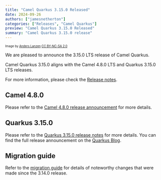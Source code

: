 ```yaml
---
title: "Camel Quarkus 3.15.0 Released"
date: 2024-09-26
authors: ["jamesnetherton"]
categories: ["Releases", "Camel Quarkus"]
preview: "Camel Quarkus 3.15.0 Released"
summary: "Camel Quarkus 3.15.0 release"
---
```


<sub><sup>Image by <a href="https://www.flickr.com/photos/lanzen/5984113332">Anders Lanzen</a> <a href="https://creativecommons.org/licenses/by-nc-sa/2.0">CC BY-NC-SA 2.0</a></sup></sub>

We are pleased to announce the 3.15.0 LTS release of Camel Quarkus.

Camel Quarkus 3.15.0 aligns with the Camel 4.8.0 LTS and Quarkus 3.15.0 LTS releases.

For more information, please check the [Release notes](/releases/q-3.15.0/).

## Camel 4.8.0

Please refer to the [Camel 4.8.0 release announcement](/blog/2024/09/camel48-whatsnew/) for more details.

## Quarkus 3.15.0

Please refer to the [Quarkus 3.15.0 release notes](https://github.com/quarkusio/quarkus/releases/tag/3.15.0) for more details.
You can find the full release announcement on the [Quarkus Blog](https://quarkus.io/blog/tag/release/).

## Migration guide

Refer to the [migration guide](/camel-quarkus/next/migration-guide/3.15.0.html) for details of noteworthy changes that were made since the 3.14.0 release.
